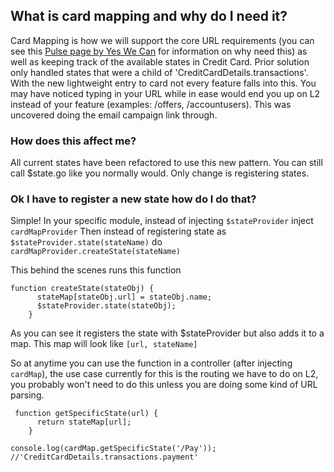 ## What is card mapping and why do I need it?
Card Mapping is how we will support the core URL requirements (you can see this [Pulse page by Yes We Can](https://pulse.kdc.capitalone.com/docs/DOC-156835) for information on why need this)
as well as keeping track of the available states in Credit Card. Prior solution
only handled states that were a child of 'CreditCardDetails.transactions'. With the new lightweight entry to card not every feature falls into this.
You may have noticed typing in your URL while in ease would end you up on L2 instead of your feature (examples: /offers, /accountusers). This
was uncovered doing the email campaign link through.


### How does this affect me?
All current states have been refactored to use this new pattern. You can still call $state.go like you normally would. Only change is registering states.

### Ok I have to register a new state how do I do that?
Simple!
In your specific module, instead of injecting `$stateProvider` inject `cardMapProvider`
Then instead of registering state as
`$stateProvider.state(stateName)`
do
`cardMapProvider.createState(stateName)`

This behind the scenes runs this function
```
function createState(stateObj) {
      stateMap[stateObj.url] = stateObj.name;
      $stateProvider.state(stateObj);
    }
```
As you can see it registers the state with $stateProvider but also adds it to a map. This map will look like
`[url, stateName]`

So at anytime you can use the function in a controller (after injecting `cardMap`), the use case currently for this is the routing we have to do on L2,
you probably won't need to do this unless you are doing some kind of URL parsing.
```
 function getSpecificState(url) {
      return stateMap[url];
    }
```
`console.log(cardMap.getSpecificState('/Pay')); //'CreditCardDetails.transactions.payment'`
